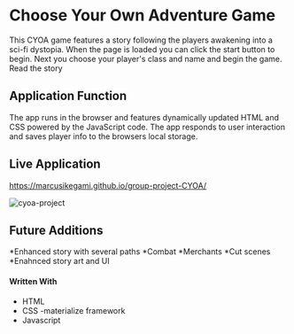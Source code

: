 # Choose Your Own Adventure Game

This CYOA game features a story following the players awakening into a sci-fi dystopia. When the page is loaded you can click the start button to begin. Next you choose your player's class and name and begin the game. Read the story

## Application Function


The app runs in the browser and features dynamically updated HTML and CSS powered by the JavaScript code. The app responds to user interaction and saves player info to the browsers local storage.

## Live Application

https://marcusikegami.github.io/group-project-CYOA/

![cyoa-project](https://user-images.githubusercontent.com/72709180/139560027-e5d1f613-ccf2-48dd-8664-6a77bbcdda17.gif)

## Future Additions

*Enhanced story with several paths
*Combat
*Merchants
*Cut scenes
*Enahnced story art and UI

#### Written With
* HTML
* CSS
    -materialize framework
* Javascript